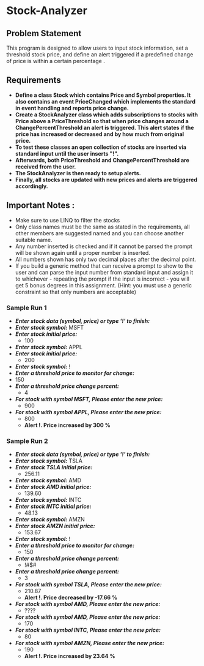 # Stock-Analyzer

## Problem Statement
This program is designed to allow users to input stock information, set a threshold stock price, and define an alert triggered if a predefined change of price is within a certain percentage .

## Requirements
- **Define a class Stock which contains Price and Symbol properties. It also contains an event PriceChanged which implements the standard in event handling and reports price change.**
- **Create a StockAnalyzer class which adds subscriptions to stocks with Price above a PriceThreshold so that when price changes around a ChangePercentThreshold an alert is triggered. This alert states if the price has increased or decreased and by how much from original price.**
- **To test these classes an open collection of stocks are inserted via standard input until the user inserts "!".**
- **Afterwards, both PriceThreshold and ChangePercentThreshold are received from the user.**
- **The StockAnalyzer is then ready to setup alerts.**
- **Finally, all stocks are updated with new prices and alerts are triggered accordingly.**

## Important Notes :
- Make sure to use LINQ to filter the stocks
- Only class names must be the same as stated in the requirements, all other members are suggested named and you can choose another suitable name.
- Any number inserted is checked and if it cannot be parsed the prompt will be shown again until a proper number is inserted.
- All numbers shown has only two decimal places after the decimal point.
- If you build a generic method that can receive a prompt to show to the user and can parse the input number from standard input and assign it to whichever - repeating the prompt if the input is incorrect - you will get 5 bonus degrees in this assignment. (Hint: you must use a generic constraint so that only numbers are acceptable)

### Sample Run 1
- ***Enter stock data (symbol, price) or type '!' to finish:***
- ***Enter stock symbol:*** MSFT
- ***Enter stock initial price:***
    - 100
- ***Enter stock symbol:*** APPL
- ***Enter stock initial price:***
   - 200
- ***Enter stock symbol:*** !
- ***Enter a threshold price to monitor for change:***
 - 150
- ***Enter a threshold price change percent:***
   - 4
- ***For stock with symbol MSFT, Please enter the new price:***
    - 900
- ***For stock with symbol APPL, Please enter the new price:***
    - 800
    - **Alert !. Price increased by 300 %**

### Sample Run 2
- ***Enter stock data (symbol, price) or type '!' to finish:***
- ***Enter stock symbol:*** TSLA
- ***Enter stock TSLA initial price:***
    - 256.11
- ***Enter stock symbol:*** AMD
- ***Enter stock AMD initial price:***
    - 139.60
- ***Enter stock symbol:*** INTC
- ***Enter stock INTC initial price:***
    - 48.13
- ***Enter stock symbol:*** AMZN
- ***Enter stock AMZN initial price:***
    - 153.67
- ***Enter stock symbol:*** !
- ***Enter a threshold price to monitor for change:***
    - 150
- ***Enter a threshold price change percent:***
    - !#$#
- ***Enter a threshold price change percent:***
    - 3
- ***For stock with symbol TSLA, Please enter the new price:***
    - 210.87
    - **Alert !. Price decreased by -17.66 %**
- ***For stock with symbol AMD, Please enter the new price:***
    - ????
- ***For stock with symbol AMD, Please enter the new price:***
    - 170
- ***For stock with symbol INTC, Please enter the new price:***
    - 80
- ***For stock with symbol AMZN, Please enter the new price:***
    - 190
    - **Alert !. Price increased by 23.64 %**

